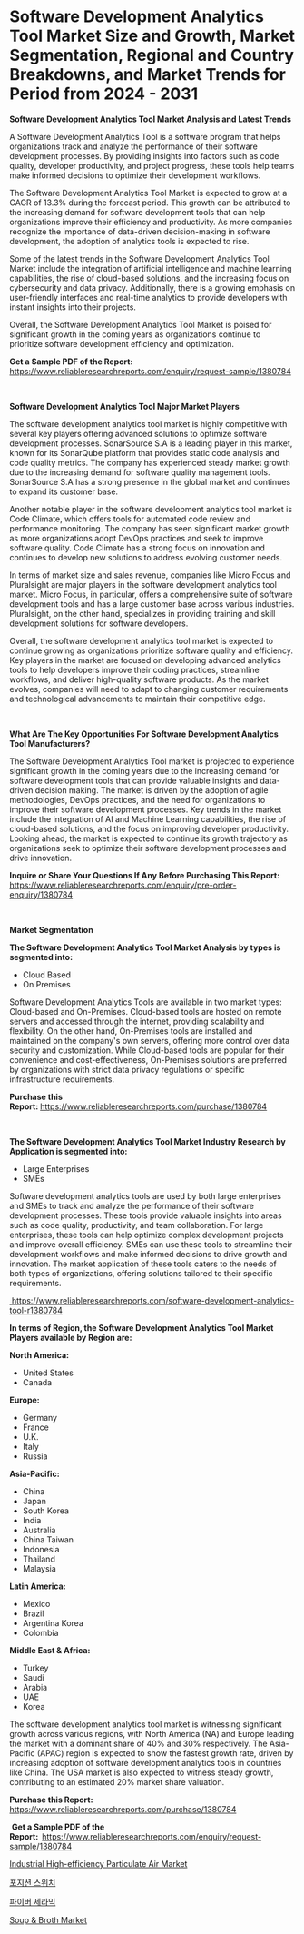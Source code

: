 <p><h1>Software Development Analytics Tool Market Size and Growth, Market Segmentation, Regional and Country Breakdowns, and Market Trends for Period from 2024 -  2031</h1></p><p><strong>Software Development Analytics Tool Market Analysis and Latest Trends</strong></p>
<p><p>A Software Development Analytics Tool is a software program that helps organizations track and analyze the performance of their software development processes. By providing insights into factors such as code quality, developer productivity, and project progress, these tools help teams make informed decisions to optimize their development workflows.</p><p>The Software Development Analytics Tool Market is expected to grow at a CAGR of 13.3% during the forecast period. This growth can be attributed to the increasing demand for software development tools that can help organizations improve their efficiency and productivity. As more companies recognize the importance of data-driven decision-making in software development, the adoption of analytics tools is expected to rise.</p><p>Some of the latest trends in the Software Development Analytics Tool Market include the integration of artificial intelligence and machine learning capabilities, the rise of cloud-based solutions, and the increasing focus on cybersecurity and data privacy. Additionally, there is a growing emphasis on user-friendly interfaces and real-time analytics to provide developers with instant insights into their projects.</p><p>Overall, the Software Development Analytics Tool Market is poised for significant growth in the coming years as organizations continue to prioritize software development efficiency and optimization.</p></p>
<p><strong>Get a Sample PDF of the Report:&nbsp;</strong> <a href="https://www.reliableresearchreports.com/enquiry/request-sample/1380784">https://www.reliableresearchreports.com/enquiry/request-sample/1380784</a></p>
<p>&nbsp;</p>
<p><strong>Software Development Analytics Tool Major Market Players</strong></p>
<p><p>The software development analytics tool market is highly competitive with several key players offering advanced solutions to optimize software development processes. SonarSource S.A is a leading player in this market, known for its SonarQube platform that provides static code analysis and code quality metrics. The company has experienced steady market growth due to the increasing demand for software quality management tools. SonarSource S.A has a strong presence in the global market and continues to expand its customer base.</p><p>Another notable player in the software development analytics tool market is Code Climate, which offers tools for automated code review and performance monitoring. The company has seen significant market growth as more organizations adopt DevOps practices and seek to improve software quality. Code Climate has a strong focus on innovation and continues to develop new solutions to address evolving customer needs.</p><p>In terms of market size and sales revenue, companies like Micro Focus and Pluralsight are major players in the software development analytics tool market. Micro Focus, in particular, offers a comprehensive suite of software development tools and has a large customer base across various industries. Pluralsight, on the other hand, specializes in providing training and skill development solutions for software developers.</p><p>Overall, the software development analytics tool market is expected to continue growing as organizations prioritize software quality and efficiency. Key players in the market are focused on developing advanced analytics tools to help developers improve their coding practices, streamline workflows, and deliver high-quality software products. As the market evolves, companies will need to adapt to changing customer requirements and technological advancements to maintain their competitive edge.</p></p>
<p>&nbsp;</p>
<p><strong>What Are The Key Opportunities For Software Development Analytics Tool Manufacturers?</strong></p>
<p><p>The Software Development Analytics Tool market is projected to experience significant growth in the coming years due to the increasing demand for software development tools that can provide valuable insights and data-driven decision making. The market is driven by the adoption of agile methodologies, DevOps practices, and the need for organizations to improve their software development processes. Key trends in the market include the integration of AI and Machine Learning capabilities, the rise of cloud-based solutions, and the focus on improving developer productivity. Looking ahead, the market is expected to continue its growth trajectory as organizations seek to optimize their software development processes and drive innovation.</p></p>
<p><strong>Inquire or Share Your Questions If Any Before Purchasing This Report:</strong> <a href="https://www.reliableresearchreports.com/enquiry/pre-order-enquiry/1380784">https://www.reliableresearchreports.com/enquiry/pre-order-enquiry/1380784</a></p>
<p>&nbsp;</p>
<p><strong>Market Segmentation</strong></p>
<p><strong>The Software Development Analytics Tool Market Analysis by types is segmented into:</strong></p>
<p><ul><li>Cloud Based</li><li>On Premises</li></ul></p>
<p><p>Software Development Analytics Tools are available in two market types: Cloud-based and On-Premises. Cloud-based tools are hosted on remote servers and accessed through the internet, providing scalability and flexibility. On the other hand, On-Premises tools are installed and maintained on the company's own servers, offering more control over data security and customization. While Cloud-based tools are popular for their convenience and cost-effectiveness, On-Premises solutions are preferred by organizations with strict data privacy regulations or specific infrastructure requirements.</p></p>
<p><strong>Purchase this Report:&nbsp;</strong><a href="https://www.reliableresearchreports.com/purchase/1380784">https://www.reliableresearchreports.com/purchase/1380784</a></p>
<p>&nbsp;</p>
<p><strong>The Software Development Analytics Tool Market Industry Research by Application is segmented into:</strong></p>
<p><ul><li>Large Enterprises</li><li>SMEs</li></ul></p>
<p><p>Software development analytics tools are used by both large enterprises and SMEs to track and analyze the performance of their software development processes. These tools provide valuable insights into areas such as code quality, productivity, and team collaboration. For large enterprises, these tools can help optimize complex development projects and improve overall efficiency. SMEs can use these tools to streamline their development workflows and make informed decisions to drive growth and innovation. The market application of these tools caters to the needs of both types of organizations, offering solutions tailored to their specific requirements.</p></p>
<p><a href="https://www.reliableresearchreports.com/software-development-analytics-tool-r1380784">&nbsp;https://www.reliableresearchreports.com/software-development-analytics-tool-r1380784</a></p>
<p><strong>In terms of Region, the Software Development Analytics Tool Market Players available by Region are:</strong></p>
<p>
    <p> <strong> North America: </strong>
        <ul>
            <li>United States</li>
            <li>Canada</li>
        </ul>
        </p> 
    <p> <strong> Europe: </strong>
        <ul>
            <li>Germany</li>
            <li>France</li>
            <li>U.K.</li>
            <li>Italy</li>
            <li>Russia</li>
        </ul>
        </p> 
    <p> <strong> Asia-Pacific: </strong>
        <ul>
            <li>China</li>
            <li>Japan</li>
            <li>South Korea</li>
            <li>India</li>
            <li>Australia</li>
            <li>China Taiwan</li>
            <li>Indonesia</li>
            <li>Thailand</li>
            <li>Malaysia</li>
        </ul>
        </p> 
    <p> <strong> Latin America: </strong>
        <ul>
            <li>Mexico</li>
            <li>Brazil</li>
            <li>Argentina Korea</li>
            <li>Colombia</li>
        </ul>
        </p> 
    <p> <strong> Middle East & Africa: </strong>
        <ul>
            <li>Turkey</li>
            <li>Saudi</li>
            <li>Arabia</li>
            <li>UAE</li>
            <li>Korea</li>
        </ul>
    </p>
    </p>
<p><p>The software development analytics tool market is witnessing significant growth across various regions, with North America (NA) and Europe leading the market with a dominant share of 40% and 30% respectively. The Asia-Pacific (APAC) region is expected to show the fastest growth rate, driven by increasing adoption of software development analytics tools in countries like China. The USA market is also expected to witness steady growth, contributing to an estimated 20% market share valuation.</p></p>
<p><strong>Purchase this Report: </strong><a href="https://www.reliableresearchreports.com/purchase/1380784">https://www.reliableresearchreports.com/purchase/1380784</a></p>
<p>&nbsp;<strong>Get a Sample PDF of the Report:&nbsp;&nbsp;</strong><a href="https://www.reliableresearchreports.com/enquiry/request-sample/1380784">https://www.reliableresearchreports.com/enquiry/request-sample/1380784</a></p>
<p><strong></strong></p>
<p><p><a href="https://www.linkedin.com/pulse/industrial-high-efficiency-particulate-air-market-research-report-wwrfc">Industrial High-efficiency Particulate Air Market</a></p><p><a href="https://github.com/bunxhcci35271755/Market-Research-Report-List-2/blob/main/322300962831.md">포지션 스위치</a></p><p><a href="https://github.com/kein8762/Market-Research-Report-List-1/blob/main/876633960565.md">파이버 세라믹</a></p><p><a href="https://www.linkedin.com/pulse/soup-amp-broth-market-size-examines-its-scope-primary-focus-zocpe">Soup & Broth Market</a></p></p>